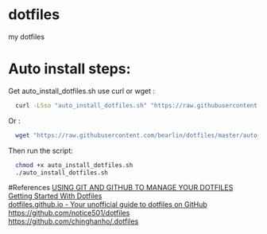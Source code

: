 # dotfiles
my dotfiles

# Auto install steps:  
Get auto_install_dotfiles.sh use curl or wget :  
```sh
  curl -LSso "auto_install_dotfiles.sh" "https://raw.githubusercontent.com/bearlin/dotfiles/master/auto_install_dotfiles.sh"
```
Or :  
```sh
  wget "https://raw.githubusercontent.com/bearlin/dotfiles/master/auto_install_dotfiles.sh" -O "auto_install_dotfiles.sh" 
```
Then run the script:  
```sh
  chmod +x auto_install_dotfiles.sh
  ./auto_install_dotfiles.sh
```

#References
[USING GIT AND GITHUB TO MANAGE YOUR DOTFILES](http://blog.smalleycreative.com/tutorials/using-git-and-github-to-manage-your-dotfiles/)  
[Getting Started With Dotfiles](https://medium.com/@webprolific/getting-started-with-dotfiles-43c3602fd789)  
[dotfiles.github.io - Your unofficial guide to dotfiles on GitHub](https://dotfiles.github.io/)  
https://github.com/notice501/dotfiles  
https://github.com/chinghanho/.dotfiles  
